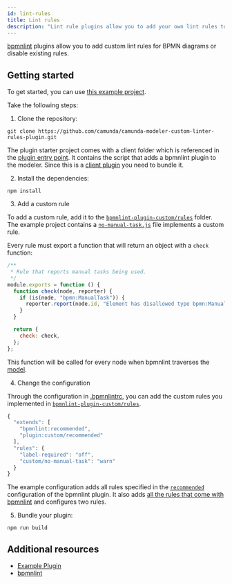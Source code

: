 ```yaml
---
id: lint-rules
title: Lint rules
description: "Lint rule plugins allow you to add your own lint rules to the Desktop Modeler."
---
```


[bpmnlint](https://github.com/bpmn-io/bpmnlint) plugins allow you to add custom lint rules for BPMN diagrams or disable existing rules.

## Getting started

To get started, you can use [this example project](https://github.com/camunda/camunda-modeler-custom-linter-rules-plugin).

Take the following steps:

1. Clone the repository:

```
git clone https://github.com/camunda/camunda-modeler-custom-linter-rules-plugin.git
```

The plugin starter project comes with a client folder which is referenced in the [plugin entry point](../plugins#plugin-entry-point). It contains the script that adds a bpmnlint plugin to the modeler. Since this is a [client plugin](../plugins#extend-the-modeler-and-its-bpmn-and-dmn-components) you need to bundle it.

2. Install the dependencies:

```
npm install
```

3. Add a custom rule

To add a custom rule, add it to the [`bpmnlint-plugin-custom/rules`](https://github.com/camunda/camunda-modeler-custom-linter-rules-plugin/tree/master/bpmnlint-plugin-custom/rules) folder. The example project contains a [`no-manual-task.js`](https://github.com/camunda/camunda-modeler-custom-linter-rules-plugin/blob/master/bpmnlint-plugin-custom/rules/no-manual-task.js) file implements a custom rule.

Every rule must export a function that will return an object with a `check` function:

```javascript
/**
 * Rule that reports manual tasks being used.
 */
module.exports = function () {
  function check(node, reporter) {
    if (is(node, "bpmn:ManualTask")) {
      reporter.report(node.id, "Element has disallowed type bpmn:ManualTask");
    }
  }

  return {
    check: check,
  };
};
```

This function will be called for every node when bpmnlint traverses the [model](https://github.com/bpmn-io/bpmn-moddle/).

4. Change the configuration

Through the configuration in [.bpmnlintrc](https://github.com/camunda/camunda-modeler-custom-linter-rules-plugin/blob/master/.bpmnlintrc), you can add the custom rules you implemented in [`bpmnlint-plugin-custom/rules`](https://github.com/camunda/camunda-modeler-custom-linter-rules-plugin/tree/master/bpmnlint-plugin-custom/rules).

```javascript
{
  "extends": [
    "bpmnlint:recommended",
    "plugin:custom/recommended"
  ],
  "rules": {
    "label-required": "off",
    "custom/no-manual-task": "warn"
  }
}
```

The example configuration adds all rules specified in the [`recommended`](https://github.com/camunda/camunda-modeler-custom-linter-rules-plugin/blob/master/bpmnlint-plugin-custom/index.js) configuration of the bpmnlint plugin. It also adds [all the rules that come with bpmnlint](https://github.com/bpmn-io/bpmnlint/tree/master/rules) and configures two rules.

5. Bundle your plugin:

```
npm run build
```

## Additional resources

- [Example Plugin](https://github.com/camunda/camunda-modeler-custom-linter-rules-plugin)
- [bpmnlint](https://github.com/bpmn-io/bpmnlint)
